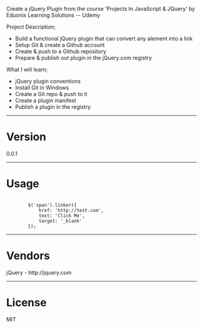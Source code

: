Create a jQuery Plugin from the course 'Projects In JavaScript & JQuery' by Eduonix Learning Solutions -- Udemy

Project Description;

* Build a functional jQuery plugin that can convert any alement into a link
* Setup Git & create a Github account
* Create & push to a Github repository
* Prepare & publish out plugin in the jQuery.com registry

What I will learn;

* jQuery plugin conventions
* Install Git in Windows
* Create a Git repo & push to it
* Create a plugin manifest
* Publish a plugin in the registry
<hr>
<h1>Version</h1>
0.0.1
<hr>
<h1>Usage</h1>
<code>
        $('span').linker({
            href: 'http://test.com',
            text: 'Click Me',
            target: '_blank'
        });
</code>
<hr>
<h1>Vendors</h1>
jQuery - http://jquery.com
<hr>
<h1>License</h1>
MIT
